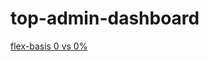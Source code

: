 # top-admin-dashboard

[flex-basis 0 vs 0%](https://developer.mozilla.org/en-US/docs/Web/CSS/flex-basis)
